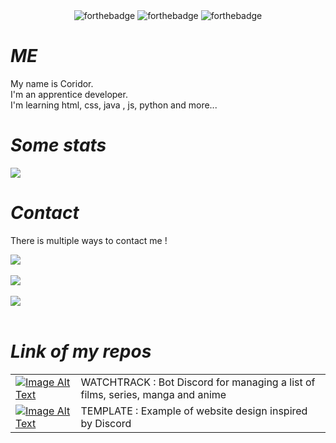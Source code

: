 <div align="center">
    <img src="https://forthebadge.com/images/badges/made-with-markdown.svg" alt="forthebadge">
    <img src="https://forthebadge.com/images/badges/made-with-html.svg" alt="forthebadge">
    <img src="https://forthebadge.com/images/badges/made-with-css.svg" alt="forthebadge">
</div>

# *ME*

My name is Coridor. <br>
I'm an apprentice developer. <br>
I'm learning html, css, java , js, python and more...

# *Some stats*
<p>
    <a href="#"><img src="https://github-readme-stats.vercel.app/api?username=Cori-bot&show_icons=true&title_color=999&text_color=9f9f9f&bg_color=00000000&hide_border=true"></a>
</p>

# *Contact*
There is multiple ways to contact me !

<a href="" target="_blank"><img src="https://img.shields.io/static/v1?label=DISCORD&message=Coridor&color=7289da&style=for-the-badge"></a><br><br>
<a href="https://x.com/Coridor_" target="_blank"><img src="https://img.shields.io/static/v1?label=TWITTER&message=Coridor_&color=00acee&style=for-the-badge"></a><br><br>
<a href="mailto: coridor@gmail.com" target="_blank"><img src="https://img.shields.io/static/v1?label=mail&message=coridor@gmail.com&color=white&style=for-the-badge"></a><br><br>

# *Link of my repos*

<table align="center">
    <tr>
        <td><a href="https://github.com/Cori-bot/Watchtrack"><img src="https://github.com/user-attachments/assets/c9740617-00e8-401e-ba45-7d33d62214f3" alt="Image Alt Text"></a></td>
        <td>WATCHTRACK : Bot Discord for managing a list of films, series, manga and anime</td>
    </tr>
    <tr>
        <td><a href="https://github.com/Cori-bot/site-discord-v1"><img src="https://github.com/user-attachments/assets/c9740617-00e8-401e-ba45-7d33d62214f3" alt="Image Alt Text"></a></td>
        <td>TEMPLATE : Example of website design inspired by Discord</td>
    </tr>
</table>

